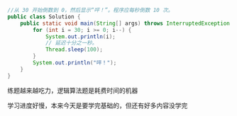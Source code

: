 ```java
//从 30 开始倒数到 0，然后显示“呯！”。程序应每秒倒数 10 次。
public class Solution {
    public static void main(String[] args) throws InterruptedException {
        for (int i = 30; i >= 0; i--) {
            System.out.println(i);
            // 延迟十分之一秒。
            Thread.sleep(100);
        }
        System.out.println("呯！");
    }
}
```

练题越来越吃力，逻辑算法题是耗费时间的机器

学习进度好慢，本来今天是要学完基础的，但还有好多内容没学完